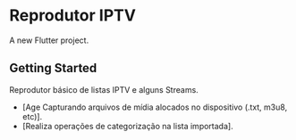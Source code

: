 # Reprodutor IPTV

A new Flutter project.

## Getting Started

Reprodutor básico de listas IPTV e alguns Streams. 

- [Age Capturando arquivos de mídia alocados no dispositivo (.txt, m3u8, etc)].
- [Realiza operações de categorização na lista importada].
